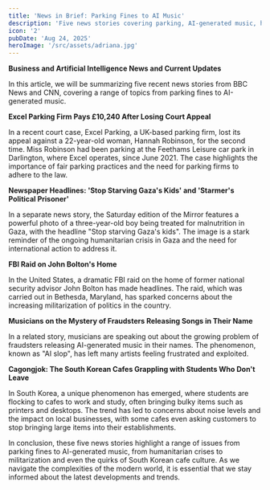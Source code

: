 ```yaml
---
title: 'News in Brief: Parking Fines to AI Music'
description: 'Five news stories covering parking, AI-generated music, humanitarian crises, militarization, and quirky cafe culture.'
icon: '2'
pubDate: 'Aug 24, 2025'
heroImage: '/src/assets/adriana.jpg'
---
```


**Business and Artificial Intelligence News and Current Updates**

In this article, we will be summarizing five recent news stories from BBC News and CNN, covering a range of topics from parking fines to AI-generated music.

**Excel Parking Firm Pays £10,240 After Losing Court Appeal**

In a recent court case, Excel Parking, a UK-based parking firm, lost its appeal against a 22-year-old woman, Hannah Robinson, for the second time. Miss Robinson had been parking at the Feethams Leisure car park in Darlington, where Excel operates, since June 2021. The case highlights the importance of fair parking practices and the need for parking firms to adhere to the law.

**Newspaper Headlines: 'Stop Starving Gaza's Kids' and 'Starmer's Political Prisoner'**

In a separate news story, the Saturday edition of the Mirror features a powerful photo of a three-year-old boy being treated for malnutrition in Gaza, with the headline "Stop starving Gaza's kids". The image is a stark reminder of the ongoing humanitarian crisis in Gaza and the need for international action to address it.

**FBI Raid on John Bolton's Home**

In the United States, a dramatic FBI raid on the home of former national security advisor John Bolton has made headlines. The raid, which was carried out in Bethesda, Maryland, has sparked concerns about the increasing militarization of politics in the country.

**Musicians on the Mystery of Fraudsters Releasing Songs in Their Name**

In a related story, musicians are speaking out about the growing problem of fraudsters releasing AI-generated music in their names. The phenomenon, known as "AI slop", has left many artists feeling frustrated and exploited.

**Cagongjok: The South Korean Cafes Grappling with Students Who Don't Leave**

In South Korea, a unique phenomenon has emerged, where students are flocking to cafes to work and study, often bringing bulky items such as printers and desktops. The trend has led to concerns about noise levels and the impact on local businesses, with some cafes even asking customers to stop bringing large items into their establishments.

In conclusion, these five news stories highlight a range of issues from parking fines to AI-generated music, from humanitarian crises to militarization and even the quirks of South Korean cafe culture. As we navigate the complexities of the modern world, it is essential that we stay informed about the latest developments and trends.
